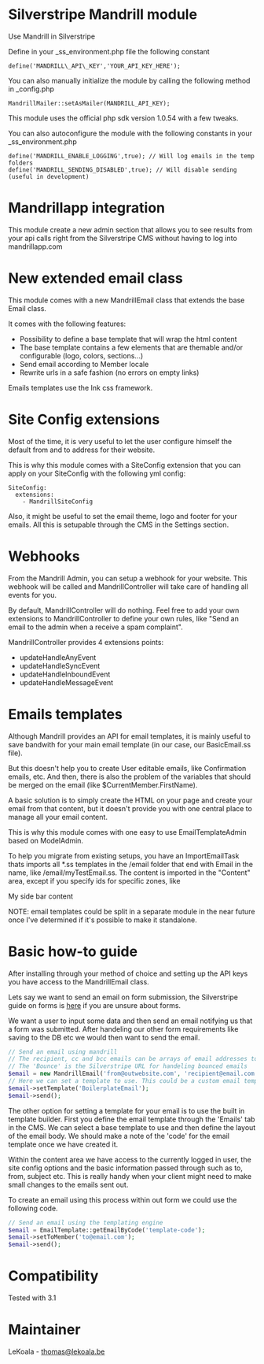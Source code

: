 Silverstripe Mandrill module
==================
Use Mandrill in Silverstripe

Define in your \_ss\_environment.php file the following constant

	define('MANDRILL\_API\_KEY','YOUR_API_KEY_HERE');

You can also manually initialize the module by calling the following method in \_config.php

	MandrillMailer::setAsMailer(MANDRILL_API_KEY);

This module uses the official php sdk version 1.0.54 with a few tweaks.

You can also autoconfigure the module with the following constants in your _ss_environment.php

	define('MANDRILL_ENABLE_LOGGING',true); // Will log emails in the temp folders
	define('MANDRILL_SENDING_DISABLED',true); // Will disable sending (useful in development)

Mandrillapp integration
==================

This module create a new admin section that allows you to see results from
your api calls right from the Silverstripe CMS without having to log into
mandrillapp.com


New extended email class
==================

This module comes with a new MandrillEmail class that extends the base Email class.

It comes with the following features:
- Possibility to define a base template that will wrap the html content
- The base template contains a few elements that are themable and/or configurable (logo, colors, sections...)
- Send email according to Member locale
- Rewrite urls in a safe fashion (no errors on empty links)

Emails templates use the Ink css framework.

Site Config extensions
==================

Most of the time, it is very useful to let the user configure himself the default
from and to address for their website.

This is why this module comes with a SiteConfig extension that you can
apply on your SiteConfig with the following yml config:

	SiteConfig:
	  extensions: 
		- MandrillSiteConfig

Also, it might be useful to set the email theme, logo and footer for your emails.
All this is setupable through the CMS in the Settings section.

Webhooks
==================

From the Mandrill Admin, you can setup a webhook for your website. This webhook
will be called and MandrillController will take care of handling all events
for you.

By default, MandrillController will do nothing. Feel free to add your own
extensions to MandrillController to define your own rules, like "Send an
email to the admin when a receive a spam complaint".

MandrillController provides 4 extensions points:
- updateHandleAnyEvent
- updateHandleSyncEvent
- updateHandleInboundEvent
- updateHandleMessageEvent

Emails templates
==================

Although Mandrill provides an API for email templates, it is mainly useful to save
bandwith for your main email template (in our case, our BasicEmail.ss file).

But this doesn't help you to create User editable emails, like Confirmation emails, etc.
And then, there is also the problem of the variables that should be merged on the email (like $CurrentMember.FirstName).

A basic solution is to simply create the HTML on your page and create your email from that content, but it doesn't
provide you with one central place to manage all your email content.

This is why this module comes with one easy to use EmailTemplateAdmin based on ModelAdmin.

To help you migrate from existing setups, you have an ImportEmailTask thats imports all *.ss templates in the /email folder that 
end with Email in the name, like /email/myTestEmail.ss. 
The content is imported in the "Content" area, except if you specify ids for specific zones, like <div id="SideBar">My side bar content</div>

NOTE: email templates could be split in a separate module in the near future once I've
determined if it's possible to make it standalone.

Basic how-to guide
==================

After installing through your method of choice and setting up the API keys you have access to the MandrillEmail class. 

Lets say we want to send an email on form submission, the Silverstripe guide on forms is [here](https://docs.silverstripe.org/en/3.1/developer_guides/forms/introduction/) if you are unsure about forms.

We want a user to input some data and then send an email notifying us that a form was submitted. After handeling our other form requirements like saving to the DB
etc we would then want to send the email. 

```php
// Send an email using mandrill
// The recipient, cc and bcc emails can be arrays of email addresses to include.
// The 'Bounce' is the Silverstripe URL for handeling bounced emails
$email = new MandrillEmail('from@outwebsite.com', 'recipient@email.com', 'Our Subject', 'The body of the email', 'BounceURL', 'AnyCCEmails@email.com', 'AnyBCCEmails@email.com');
// Here we can set a template to use. This could be a custom email template you design or one of the included templates. 
$email->setTemplate('BoilerplateEmail');
$email->send();
```

The other option for setting a template for your email is to use the built in template builder. First you define the email template through the 'Emails' tab in the CMS. We can select a base template to use and then define the layout of the email body. We should make a note of the 'code' for the email template once we have created it. 

Within the content area we have access to the currently logged in user, the site config options and the basic information passed through such as to, from, subject etc. This is really handy when your client might need to make small changes to the emails sent out.  

To create an email using this process within out form we could use the following code. 

```php
// Send an email using the templating engine
$email = EmailTemplate::getEmailByCode('template-code');
$email->setToMember('to@email.com');
$email->send();
```

Compatibility
==================
Tested with 3.1

Maintainer
==================
LeKoala - thomas@lekoala.be